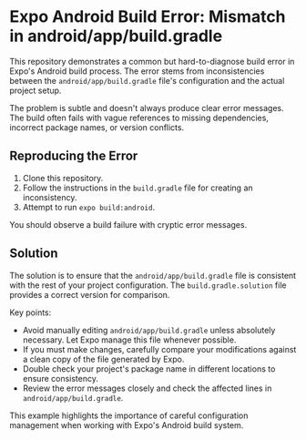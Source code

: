 # Expo Android Build Error: Mismatch in android\/app\/build.gradle

This repository demonstrates a common but hard-to-diagnose build error in Expo's Android build process. The error stems from inconsistencies between the `android/app/build.gradle` file's configuration and the actual project setup.

The problem is subtle and doesn't always produce clear error messages. The build often fails with vague references to missing dependencies, incorrect package names, or version conflicts.

## Reproducing the Error

1.  Clone this repository.
2.  Follow the instructions in the `build.gradle` file for creating an inconsistency.
3.  Attempt to run `expo build:android`.

You should observe a build failure with cryptic error messages. 

## Solution

The solution is to ensure that the `android/app/build.gradle` file is consistent with the rest of your project configuration. The `build.gradle.solution` file provides a correct version for comparison.

Key points:

* Avoid manually editing `android/app/build.gradle` unless absolutely necessary.  Let Expo manage this file whenever possible.
* If you must make changes, carefully compare your modifications against a clean copy of the file generated by Expo.
* Double check your project's package name in different locations to ensure consistency.
* Review the error messages closely and check the affected lines in `android/app/build.gradle`.

This example highlights the importance of careful configuration management when working with Expo's Android build system.